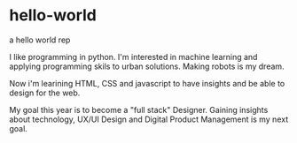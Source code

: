 # hello-world
a hello world rep

I like programming in python. I'm interested in machine learning and applying programming skils to urban solutions.
Making robots is my dream.

Now i'm learining HTML, CSS and javascript to have insights and be able to design for the web.

My goal this year is to become a "full stack" Designer. Gaining insights about technology, UX/UI Design and Digital Product Management is my next goal.
